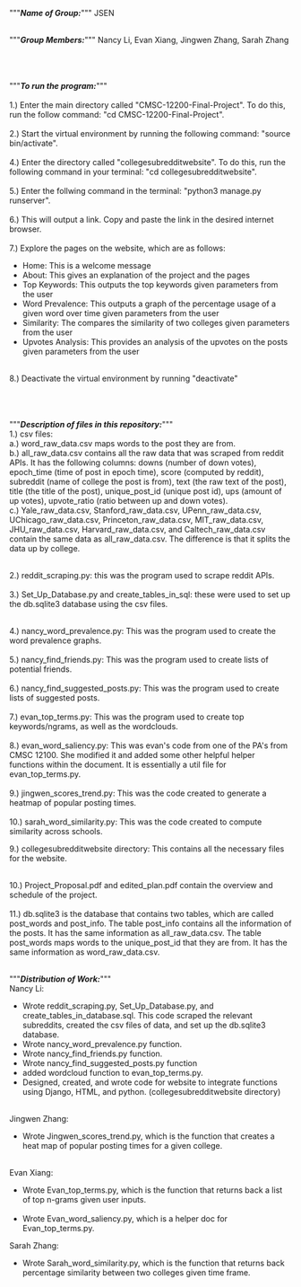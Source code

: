 """*****Name of Group:*****""" JSEN<br /><br />

"""*****Group Members:*****""" Nancy Li, Evan Xiang, Jingwen Zhang, Sarah Zhang<br /><br /><br /><br />

"""*****To run the program:*****"""<br /><br />
1.) Enter the main directory called "CMSC-12200-Final-Project". To do this, run the follow command: "cd CMSC-12200-Final-Project".<br /><br />
2.) Start the virtual environment by running the following command: "source bin/activate".<br /><br />
4.) Enter the directory called "collegesubredditwebsite". To do this, run the following command in your terminal: "cd collegesubredditwebsite". <br /><br />
5.) Enter the follwing command in the terminal: "python3 manage.py runserver".<br /><br />
6.) This will output a link. Copy and paste the link in the desired internet browser.<br /><br />
7.) Explore the pages on the website, which are as follows:<br />
  - Home: This is a welcome message<br />
  - About: This gives an explanation of the project and the pages<br />
  - Top Keywords: This outputs the top keywords given parameters from the user<br />
  - Word Prevalence: This outputs a graph of the percentage usage of a given word over time given parameters from the user<br />
  - Similarity: The compares the similarity of two colleges given parameters from the user<br />
  - Upvotes Analysis: This provides an analysis of the upvotes on the posts given parameters from the user<br /><br />

8.) Deactivate the virtual environment by running "deactivate"<br /><br /><br /><br />
  
 
"""*****Description of files in this repository:*****""" <br />
1.) csv files:  <br />
  a.) word_raw_data.csv maps words to the post they are from. <br />
  b.) all_raw_data.csv contains all the raw data that was scraped from reddit APIs. It has the following columns: downs (number of down votes), epoch_time (time of post in epoch time), score (computed by reddit), subreddit (name of college the post is from), text (the raw text of the post), title (the title of the post), unique_post_id (unique post id), ups (amount of up votes), upvote_ratio (ratio between up and down votes). <br />
  c.) Yale_raw_data.csv, Stanford_raw_data.csv, UPenn_raw_data.csv, UChicago_raw_data.csv, Princeton_raw_data.csv, MIT_raw_data.csv, JHU_raw_data.csv, Harvard_raw_data.csv, and Caltech_raw_data.csv contain the same data as all_raw_data.csv. The difference is that it splits the data up by college.  <br /><br />
  
2.) reddit_scraping.py: this was the program used to scrape reddit APIs. <br /><br />
3.) Set_Up_Database.py and create_tables_in_sql: these were used to set up the db.sqlite3 database using the csv files. <br /><br />


4.) nancy_word_prevalence.py: This was the program used to create the word prevalence graphs.  <br /><br />
5.) nancy_find_friends.py: This was the program used to create lists of potential friends. <br /><br />
6.) nancy_find_suggested_posts.py: This was the program used to create lists of suggested posts.  <br /><br />
7.) evan_top_terms.py: This was the program used to create top keywords/ngrams, as well as the wordclouds. <br /><br />
8.) evan_word_saliency.py: This was evan's code from one of the PA's from CMSC 12100. She modified it and added some other helpful helper functions within the document. It is essentially a util file for evan_top_terms.py. <br /><br />
9.) jingwen_scores_trend.py: This was the code created to generate a heatmap of popular posting times. <br /><br />
10.) sarah_word_similarity.py: This was the code created to compute similarity across schools.

9.) collegesubredditwebsite directory: This contains all the necessary files for the website.  <br /><br />

10.) Project_Proposal.pdf and edited_plan.pdf contain the overview and schedule of the project.  <br /><br />
11.) db.sqlite3 is the database that contains two tables, which are called post_words and post_info. The table post_info contains all the information of the posts. It has the same information as all_raw_data.csv. The table post_words maps words to the unique_post_id that they are from. It has the same information as word_raw_data.csv.  <br /><br />


 
"""*****Distribution of Work:*****""" <br />
Nancy Li: <br />
- Wrote reddit_scraping.py, Set_Up_Database.py, and create_tables_in_database.sql. This code scraped the relevant subreddits, created the csv files of data, and set up the db.sqlite3 database.<br />
- Wrote nancy_word_prevalence.py function. <br />
- Wrote nancy_find_friends.py function. <br />
- Wrote nancy_find_suggested_posts.py function  <br />
- added wordcloud function to evan_top_terms.py. <br />
- Designed, created, and wrote code for website to integrate functions using Django, HTML, and python. (collegesubredditwebsite directory) <br /><br />

Jingwen Zhang:<br />
- Wrote Jingwen_scores_trend.py, which is the function that creates a heat map of popular posting times for a given college.<br /><br />

Evan Xiang:<br />
- Wrote Evan_top_terms.py, which is the function that returns back a list of top n-grams given user inputs.<br /><br />
- Wrote Evan_word_saliency.py, which is a helper doc for Evan_top_terms.py.

Sarah Zhang:<br />
- Wrote Sarah_word_similarity.py, which is the function that returns back percentage similarity between two colleges given time frame.<br /><br />
